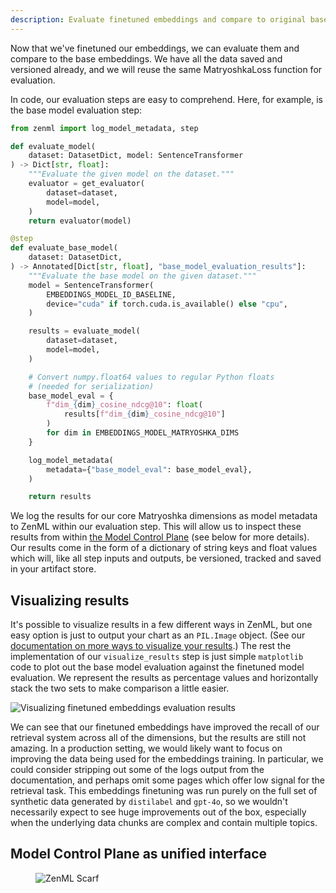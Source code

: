 ```yaml
---
description: Evaluate finetuned embeddings and compare to original base embeddings.
---
```


Now that we've finetuned our embeddings, we can evaluate them and compare to the
base embeddings. We have all the data saved and versioned already, and we will
reuse the same MatryoshkaLoss function for evaluation.

In code, our evaluation steps are easy to comprehend. Here, for example, is the
base model evaluation step:

```python
from zenml import log_model_metadata, step

def evaluate_model(
    dataset: DatasetDict, model: SentenceTransformer
) -> Dict[str, float]:
    """Evaluate the given model on the dataset."""
    evaluator = get_evaluator(
        dataset=dataset,
        model=model,
    )
    return evaluator(model)

@step
def evaluate_base_model(
    dataset: DatasetDict,
) -> Annotated[Dict[str, float], "base_model_evaluation_results"]:
    """Evaluate the base model on the given dataset."""
    model = SentenceTransformer(
        EMBEDDINGS_MODEL_ID_BASELINE,
        device="cuda" if torch.cuda.is_available() else "cpu",
    )

    results = evaluate_model(
        dataset=dataset,
        model=model,
    )

    # Convert numpy.float64 values to regular Python floats
    # (needed for serialization)
    base_model_eval = {
        f"dim_{dim}_cosine_ndcg@10": float(
            results[f"dim_{dim}_cosine_ndcg@10"]
        )
        for dim in EMBEDDINGS_MODEL_MATRYOSHKA_DIMS
    }

    log_model_metadata(
        metadata={"base_model_eval": base_model_eval},
    )

    return results
```

We log the results for our core Matryoshka dimensions as model metadata to ZenML
within our evaluation step. This will allow us to inspect these results from
within [the Model Control Plane](https://docs.zenml.io/how-to/use-the-model-control-plane) (see
below for more details). Our results come in the form of a dictionary of string
keys and float values which will, like all step inputs and outputs, be
versioned, tracked and saved in your artifact store.

## Visualizing results

It's possible to visualize results in a few different ways in ZenML, but one
easy option is just to output your chart as an `PIL.Image` object. (See our
[documentation on more ways to visualize your
results](../../../how-to/visualize-artifacts/README.md).) The rest the
implementation of our `visualize_results` step is just simple `matplotlib` code
to plot out the base model evaluation against the finetuned model evaluation. We
represent the results as percentage values and horizontally stack the two sets
to make comparison a little easier.

![Visualizing finetuned embeddings evaluation
results](../../../.gitbook/assets/finetuning-embeddings-visualization.png)

We can see that our finetuned embeddings have improved the recall of our
retrieval system across all of the dimensions, but the results are still not
amazing. In a production setting, we would likely want to focus on improving the
data being used for the embeddings training. In particular, we could consider
stripping out some of the logs output from the documentation, and perhaps omit
some pages which offer low signal for the retrieval task. This embeddings
finetuning was run purely on the full set of synthetic data generated by
`distilabel` and `gpt-4o`, so we wouldn't necessarily expect to see huge
improvements out of the box, especially when the underlying data chunks are
complex and contain multiple topics.

## Model Control Plane as unified interface



<!-- For scarf -->
<figure><img alt="ZenML Scarf" referrerpolicy="no-referrer-when-downgrade" src="https://static.scarf.sh/a.png?x-pxid=f0b4f458-0a54-4fcd-aa95-d5ee424815bc" /></figure>


